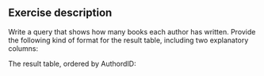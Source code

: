 ## Exercise description
Write a query that shows how many books each author has written. Provide the following kind of format for the result table, including two explanatory columns:

The result table, ordered by AuthordID: 